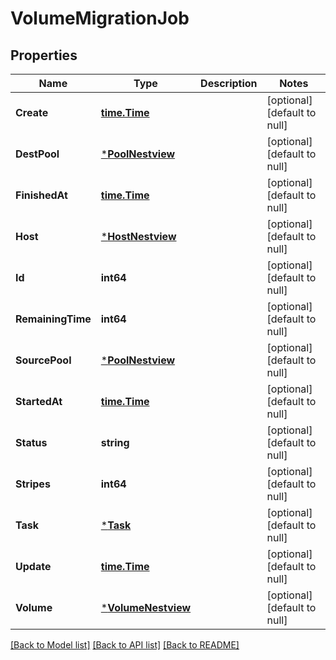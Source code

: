 # VolumeMigrationJob

## Properties
Name | Type | Description | Notes
------------ | ------------- | ------------- | -------------
**Create** | [**time.Time**](time.Time.md) |  | [optional] [default to null]
**DestPool** | [***PoolNestview**](Pool_Nestview.md) |  | [optional] [default to null]
**FinishedAt** | [**time.Time**](time.Time.md) |  | [optional] [default to null]
**Host** | [***HostNestview**](Host_Nestview.md) |  | [optional] [default to null]
**Id** | **int64** |  | [optional] [default to null]
**RemainingTime** | **int64** |  | [optional] [default to null]
**SourcePool** | [***PoolNestview**](Pool_Nestview.md) |  | [optional] [default to null]
**StartedAt** | [**time.Time**](time.Time.md) |  | [optional] [default to null]
**Status** | **string** |  | [optional] [default to null]
**Stripes** | **int64** |  | [optional] [default to null]
**Task** | [***Task**](Task.md) |  | [optional] [default to null]
**Update** | [**time.Time**](time.Time.md) |  | [optional] [default to null]
**Volume** | [***VolumeNestview**](Volume_Nestview.md) |  | [optional] [default to null]

[[Back to Model list]](../README.md#documentation-for-models) [[Back to API list]](../README.md#documentation-for-api-endpoints) [[Back to README]](../README.md)


